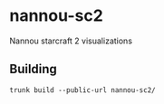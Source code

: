# nannou-sc2
Nannou starcraft 2 visualizations


## Building
```
trunk build --public-url nannou-sc2/
```
